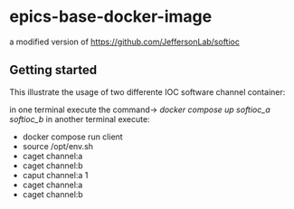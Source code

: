 # epics-base-docker-image
 a modified version of https://github.com/JeffersonLab/softioc


## Getting started

This illustrate the usage of two differente IOC software channel container:

in one terminal execute the command-> *docker compose up softioc_a softioc_b*
in another terminal execute:
- docker compose  run  client
- source /opt/env.sh
- caget channel:a
- caget channel:b
- caput channel:a 1
- caget channel:a
- caget channel:b